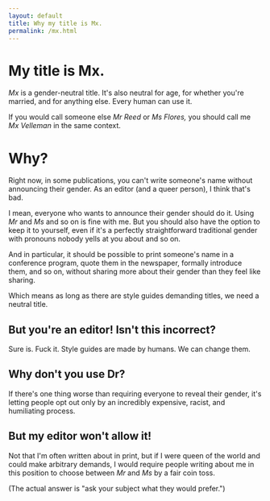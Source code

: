 ```yaml
---
layout: default
title: Why my title is Mx.
permalink: /mx.html
---
```


# My title is Mx.

*Mx* is a gender-neutral title. It's also neutral for age, for whether
you're married, and for anything else. Every human can use it.

If you would call someone else *Mr Reed* or *Ms Flores,* you should call me
*Mx Velleman* in the same context.

# Why?

Right now, in some publications, you can't write someone's name without
announcing their gender. As an editor (and a queer person), I think that's
bad.

I mean, everyone who wants to announce their gender should do it. Using
*Mr* and *Ms* and so on is fine with me. But you should also have the option 
to keep it to yourself, even if it's a perfectly straightforward
traditional gender with pronouns nobody yells at you about and so on.

And in particular, it should be possible to print someone's name in a
conference program, quote them in the newspaper, formally introduce them, and
so on, without sharing more about their gender than they feel like sharing.

Which means as long as there are style guides demanding titles, we need
a neutral title.

## But you're an editor! Isn't this incorrect?

Sure is. Fuck it. Style guides are made by humans. We can change them.

## Why don't you use Dr?

If there's one thing worse than requiring everyone to reveal their
gender, it's letting people opt out only by an incredibly expensive,
racist, and humiliating process.

## But my editor won't allow it!

Not that I'm often written about in print, but if I were queen of the world and
could make arbitrary demands, I would require people writing about me in this
position to choose between *Mr* and *Ms* by a fair coin toss.

(The actual answer is "ask your subject what they would prefer.")
